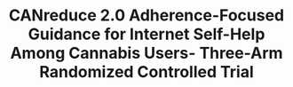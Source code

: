 --- 
abstract: '' 
authors: 
 - C Baumgartner
 -  MP Schaub
 -  A Wenger
 -  D Malischnig
 -  M Augsburger
 -  ...
doi: '10.2196/27463' 
featured: false 
publication: '*Journal of medical Internet research*, NA' 
publication_short: '' 
publishDate: '2021-01-01' 
title: 'CANreduce 2.0 Adherence-Focused Guidance for Internet Self-Help Among Cannabis Users- Three-Arm Randomized Controlled Trial' 
url_code: '' 
url_dataset: '' 
url_pdf: '' 
url_poster: '' 
url_project: '' 
url_slides: '' 
url_source: '' 
url_video: '' 
---